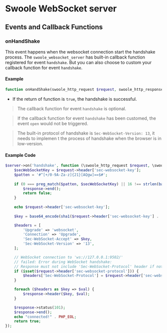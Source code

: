 # Swoole WebSocket server

## Events and Callback Functions

### onHandShake

This event happens when the websocket connection start the handshake process. The `swoole_websocket_server` has built-in callback function registered for event `handshake`. But you can also choose to custom your callback function for event `handshake`.

#### Example

```php
function onHandShake(swoole_http_request $request, swoole_http_response $response)
```

- If the return of function is `true`, the handshake is successful.

> The callback function for event `handshake` is optional.

> If the callback function for event `handshake` has been customed, the event `open` would not be triggered. 

> The built-in protocol of handshake is `Sec-WebSocket-Version: 13`, it needs to implemen t the process of handshake when the browser is in low-version.


#### Example Code

```php
$server->on('handshake', function (\swoole_http_request $request, \swoole_http_response $response) {
	$secWebSocketKey = $request->header['sec-websocket-key'];
	$patten = '#^[+/0-9A-Za-z]{21}[AQgw]==$#';
	
	if (0 === preg_match($patten, $secWebSocketKey) || 16 !== strlen(base64_decode($secWebSocketKey))) {
		$response->end();
		return false;
	}
	
	echo $request->header['sec-websocket-key'];
	
	$key = base64_encode(sha1($request->header['sec-websocket-key'] . '258EAFA5-E914-47DA-95CA-C5AB0DC85B11', true));

	$headers = [
		'Upgrade' => 'websocket',
		'Connection' => 'Upgrade',
		'Sec-WebSocket-Accept' => $key,
		'Sec-WebSocket-Version' => '13',
	];

	// WebSocket connection to 'ws://127.0.0.1:9502/'
	// failed: Error during WebSocket handshake:
	// Response must not include 'Sec-WebSocket-Protocol' header if not present in request: websocket
	if (isset($request->header['sec-websocket-protocol'])) {
		$headers['Sec-WebSocket-Protocol'] = $request->header['sec-websocket-protocol'];
	}

	foreach ($headers as $key => $val) {
		$response->header($key, $val);
	}

	$response->status(101);
	$response->end();
	echo "connected!" . PHP_EOL;
	return true;
});

```
